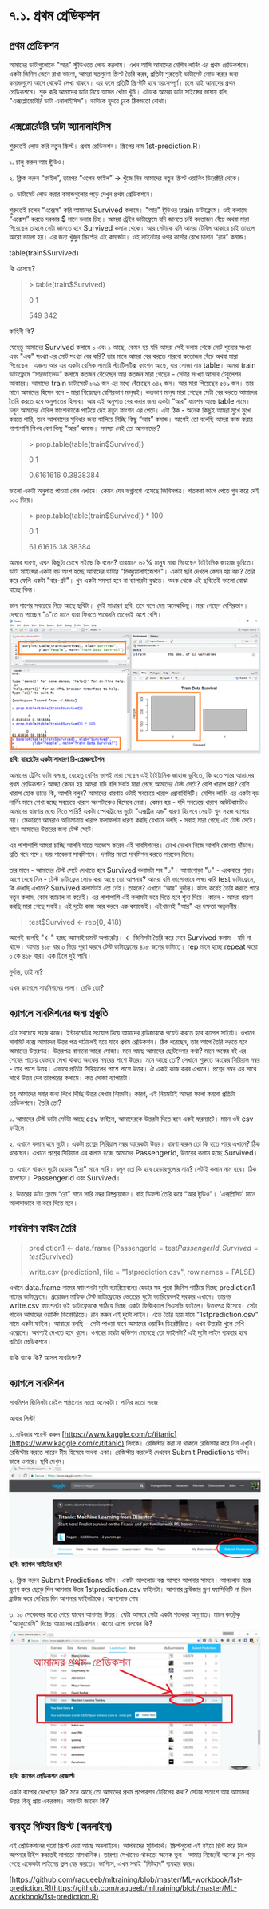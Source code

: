 # ৭.১. প্রথম প্রেডিকশন

## প্রথম প্রেডিকশন

আমাদের ডাটাগুলোকে "আর" স্টুডিওতে লোড করলাম। এখন আসি আমাদের মেশিন লার্নিং এর প্রথম প্রেডিকশনে। একটা জিনিস জেনে রাখা ভালো, আমরা যতগুলো স্ক্রিপ্ট তৈরি করব, প্রতিটা শুরুতেই ডাটাসেট লোড করার জন্য কমান্ডগুলো আগে থেকেই লেখা থাকবে। এর ফলে প্রতিটি স্ক্রিপ্টটি হবে স্বয়ংসম্পূর্ণ। চলে যাই আমাদের প্রথম প্রেডিকশনে। শুরু করি আমাদের ডাটা নিয়ে আসল খোঁচা খুঁচি। এটাকে আমরা ডাটা সাইন্সের ভাষায় বলি, "এক্সপ্লোরেটোরি ডাটা এনালাইসিস"। ডাটাকে হৃদয়ে ঢুকে ঠিকমতো বোঝা।

## এক্সপ্লোরেটরি ডাটা অ্যানালাইসিস

শুরুতেই লোড করি নতুন স্ক্রিপ্ট। প্রথম প্রেডিকশন। স্ক্রিপের নাম 1st-prediction.R।

১. চালু করুন আর ষ্টুডিও।

২. ক্লিক করুন “ফাইল”, তারপর “ওপেন ফাইল” → খুঁজে নিন আমাদের নতুন স্ক্রিপ্ট ওয়ার্কিং ডিরেক্টরি থেকে।

৩. ডাটাসেট লোড করার কমান্ডগুলোর পড়ে দেখুন প্রথম প্রেডিকশনে।

শুরুতেই চলেন “এক্সেস” করি আমাদের Survived কলামে। "আর" ষ্টুডিওর train ডাটাফ্রেমে। ওই কলামে “এক্সেস” করতে দরকার $ মানে ডলার চিহ্ন। আমরা ট্রেইন ডাটাফ্রেমে যদি জানতে চাই কতোজন বেঁচে অথবা মারা গিয়েছেন তাহলে সেটা জানতে হবে Survived কলাম থেকে। আর সেটাকে যদি আমরা টেবিল আকারে চাই তাহলে আরো ভালো হয়। এর জন্য খুঁজুন স্ক্রিপ্টের এই কমান্ডটা। ওই লাইনটার ওপর কার্সার রেখে চালান “রান” কমান্ড।

table\(train$Survived\)

কি এসেছে?

> &gt; table\(train$Survived\)
>
> 0 1
>
> 549 342

কাহিনী কি?

যেহেতু আমাদের Survived কলামে ০ এবং ১ আছে, কেমন হয় যদি আমরা সেই কলাম থেকে মোট শূন্যের সংখ্যা এবং "এক" সংখ্যা এর মোট সংখ্যা বের করি? তার মানে আমরা বের করতে পারবো কতোজন বেঁচে অথবা মারা গিয়েছেন। এজন্য আর এর একটা বেসিক সামারি স্ট্যাটিসটিক্স ফাংশন আছে, যার সোজা নাম table। আমরা train ডাটাফ্রেমে “সারভাইভড” কলামে কতজন বেঁচেছেন আর কতজন মারা গেছেন - সেটার সংখ্যা আসবে টেবুলেশন আকারে। আমাদের train ডাটাসেটে ৮৯১ জন এর মধ্যে বেঁচেছেন ৩৪২ জন। আর মারা গিয়েছেন ৫৪৯ জন। তার মানে আমাদের হিসেব বলে - মারা গিয়েছেন বেশিরভাগ মানুষই। কতভাগ মানুষ মারা গেছেন সেটা বের করতে আমাদের তৈরি করতে হবে অনুপাতের হিসাব। আর এই অনুপাত বের করার জন্য একটা “আর” ফাংশন আছে table নামে। চলুন আমাদের টেবিল ফাংশনটাকে পাঠিয়ে দেই নতুন ফাংশন এর পেটে। এটা ঠিক - অনেক কিছুই আমরা মুখে মুখে করতে পারি, তবে আপনাদের সুবিধার জন্য ঝালিয়ে নিচ্ছি কিছু “আর” কমান্ড। আগেই তো বলেছি আমরা কাজ করার পাশাপাশি শিখব বেশ কিছু “আর” কমান্ড। সমস্যা নেই তো আপনাদের?

> &gt; prop.table\(table\(train$Survived\)\)
>
> 0 1
>
> 0.6161616 0.3838384

ভালো একটা অনুপাত পাওয়া গেল এখানে। কেমন যেন ভগ্নাংশে এসেছে জিনিসপত্র। শতকরা ভাগে পেতে গুন করে দেই ১০০ দিয়ে।

> &gt; prop.table\(table\(train$Survived\)\) \* 100
>
> 0 1
>
> 61.61616 38.38384

আমার ধারণা, এখন কিছুটা চোখে সইছে কি বলেন? তারমানে ৬২% মানুষ মারা গিয়েছেন টাইটানিক জাহাজ ডুবিতে। ডাটা সাইন্সের একটা বড় অংশ হচ্ছে আমাদের ডাটার "ভিজ্যুয়ালাইজেশন"। একটা ছবি দেখলে কেমন হয় বরং? তৈরি করে ফেলি একটা "বার-প্লট"। খুব একটা সমস্যা হবে না ব্যাপারটা বুঝতে। অংক থেকে এই ছবিতেই ভালো বোঝা যাচ্ছে কিন্ত।

ডান পাশের সবচেয়ে নিচে আছে ছবিটা। খুবই সাধারণ ছবি, তবে বলে দেয় অনেককিছু। মারা গেছেন বেশিরভাগ। দেখতে পাচ্ছেন "০"তে মানে যারা ফিরতে পারেননি তাদেরই অংশ বেশি।![](../.gitbook/assets/barplot.png)**ছবি: বারপ্লটের একটা সাধারণ রি-প্রেজেনটেশন**

আমাদের ট্রেনিং ডাটা বলছে, যেহেতু বেশির ভাগই মারা গেছেন এই টাইটানিক জাহাজ ডুবিতে, কি হতে পারে আমাদের প্রথম প্রেডিকশন? আচ্ছা কেমন হয় আমরা যদি বলি সবাই মারা গেছে আমাদের টেস্ট সেটে? বেশি খারাপ হয়? বেশি খারাপ হোক তাতে কি, আপনি বলুন? আমাদের ধারণায় ওটাই সবচেয়ে খারাপ প্রোবাবিলিটি। মেশিন লার্নিং এর একটা বড় লার্নিং মানে শেখা হচ্ছে সবচেয়ে খারাপ অংশটাকেও হিসেবে নেয়া। কেমন হয় - যদি সবচেয়ে খারাপ আউটকামটাও আমাদের ধারণার মধ্যে নিতে পারি? একটা স্পেকট্রামের দুটো "এক্সট্রিম এন্ড" ধারণা হিসেবে নেয়াটা খুব সহজ ব্যাপার নয়। সেকারণে আমরাও অতিমাত্রায় খারাপ ফলাফলটা ধারণা করছি যেখানে বলছি - সবাই মারা গেছে এই টেস্ট সেটে। মানে আমাদের উত্তরের জন্য টেস্ট সেটে।

এর পাশাপাশি আমরা চাচ্ছি আপনি যাতে অভ্যেস করেন এই সাবমিশনের। চেখে দেখেন নিজে আপনি কোথায় দাঁড়ান। প্রতি পদে পদে। ভয় পাবেননা সাবমিশনে। দশটার মতো সাবমিশন করতে পারবেন দিনে।

তার মানে - আমাদের টেস্ট সেটে দেখাতে হবে Survived কলামটা সব "০"। আগাগোড়া "০" - একেবারে শূন্য। আগে দেখে নিন - টেস্ট ডাটাফ্রেম লোড করা আছে তো আপনার? আমরা যদি ভালোভাবে লক্ষ্য করি test ডাটাফ্রেমে, কি দেখছি এখানে? Survived কলামটাই তো নেই। তাহলে? এখানে “আর” দুর্দান্ত। হটাৎ করেই তৈরি করতে পারে নতুন কলাম, কোন ক্যাচাল না করেই। এর পাশাপাশি এই কলামটা ভরে দিতে হবে শূন্য দিয়ে। কারন - আমরা ধারণা করছি মারা গেছে সবাই। এই দুটো কাজ আর করবে এক কমান্ডেই। এইখানেই "আর" এর দক্ষতা অতুলনীয়।

> test$Survived &lt;- rep\(0, 418\)

আগেই বলেছি "&lt;-" হচ্ছে অ্যাসাইনমেন্ট অপারেটর। &lt;- জিনিসটা তৈরি করে দেবে Survived কলাম - যদি না থাকে। আবার ৪১৮ বার ০ দিয়ে পূরণ করবে টেস্ট ডাটাফ্রেমের ৪১৮ জনের ডাটাতে। rep মানে হচ্ছে repeat করো ০ কে ৪১৮ বার। এক ঢিলে দুই পাখি।

দুর্দান্ত, তাই না?

এখন ক্যাগলে সাবমিশনের পালা। রেডি তো?

## ক্যাগলে সাবমিশনের জন্য প্রস্তুতি

এটা সবচেয়ে সহজ কাজ। ইন্টারনেটের সংযোগ নিয়ে আমাদের ব্রাউজারকে পয়েন্ট করতে হবে ক্যাগল সাইটে। ওখানে সাবমিট বক্সে আমাদের উত্তর পত্র পাঠালেই হয়ে যাবে প্রথম প্রেডিকশন। ঠিক ধরেছেন, তার আগে তৈরি করতে হবে আমাদের উত্তরপত্র। উত্তরপত্র বানানো আরো সোজা। মনে আছে আমাদের ছোটবেলার কথা? মানে অঙ্কের বই এর শেষের পাতায় যেভাবে লেখা থাকত অংকের নম্বরের পাশে উত্তর। মনে আছে তো? সেখানে শুরুতে অংকের সিরিয়াল নম্বর - তার পাশে উত্তর। এভাবে প্রতিটা সিরিয়ালের পাশে পাশে উত্তর। ঐ একই কাজ করব এখানে। প্রশ্নের নম্বর এর সাথে সাথে উত্তর দেব তারপরের কলামে। কত সোজা ব্যাপারটা।

তবু আমাদের সবার জন্য লিখে দিচ্ছি উত্তর লেখার নিয়মটা। কারণ, এই নিয়মটাই আমরা ফলো করবো প্রতিটা প্রেডিকশনে। তৈরি তো?

১. আমাদের টেস্ট ডাটা সেটটা আছে csv ফাইলে, আমাদেরকে উত্তরটা দিতে হবে একই ফরম্যাটে। মানে ওই csv ফাইলে।

২. এখানে কলাম হবে দুটো। একটা প্রশ্নের সিরিয়াল নম্বর আরেকটা উত্তর। ধারণা করুন তো কি হতে পারে এখানে? ঠিক ধরেছেন। এখানে প্রশ্নের সিরিয়াল এর কলাম হচ্ছে আমাদের PassengerId, উত্তরের কলাম হচ্ছে Survived।

৩. এখানে থাকবে দুটো হেডার "রো" মানে সারি। বলুন তো কি হবে হেডারগুলোর নাম? সেটাই কলাম নাম হবে। ঠিক বলেছেন। PassengerId এবং Survived।

৪. উত্তরের ডাটা ফ্রেমে “রো” মানে সারি নম্বর নিষ্প্রয়োজন। বাই ডিফল্ট তৈরি করে “আর ষ্টুডিও”। 'এক্সপ্লিসিট' মানে আলাদাভাবে না করে দিতে হবে।

## সাবমিশন ফাইল তৈরি

> prediction1 &lt;- data.frame \(PassengerId = test$PassengerId, Survived = test$Survived\)
>
> write.csv \(prediction1, file = "1stprediction.csv", row.names = FALSE\)

এখানে data.frame নামের ফাাংশনটা দুটো ভ্যারিয়েবলের হেডার সহ পুরো জিনিস পাঠিয়ে দিচ্ছে prediction1 নামের ডাটাফ্রেমে। প্রয়োজন মাফিক টেস্ট ডাটাফ্রেমের ভেতরের দুটো ভ্যারিয়েবলই দরকার এখানে। তারপর write.csv ফাাংশনটা ওই ডাটাফ্রেমকে পাঠিয়ে দিচ্ছে একটা ফিজিক্যাল সিএসভি ফাইলে। উত্তরপত্র হিসেবে। সেটা পাবেন আমাদের ওয়ার্কিং ডিরেক্টরিতে। রান করুন এই দুটো লাইন। এতে তৈরি হয়ে যাবে "1stprediction.csv" নামে একটা ফাইল। আবারো বলছি - সেটা পাওয়া যাবে আমাদের ওয়ার্কিং ডিরেক্টরিতে। এখন উত্তরটা খুলে দেখি এক্সেলে। অবশ্যই দেখতে হবে খুলে। ওপরের চারটা কন্ডিশন মেনেছে তো ফাইলটা? এই দুটো লাইন ব্যবহার হবে প্রতিটা প্রেডিকশনে।

বাকি থাকে কি? আসল সাবমিশন?

## ক্যাগলে সাবমিশন

সাবমিশন জিনিসটা মেইল পাঠানোর মতো অনেকটা। পানির মতো সহজ।

আবার লিস্ট!

১. ব্রাউজার পয়েন্ট করুন [https://www.kaggle.com/c/titanic](https://www.kaggle.com/c/titanic) লিংকে। রেজিস্টার করা না থাকলে রেজিস্টার করে নিন এখুনি। রেজিস্টার করতে পারেন টীম হিসেবে অথবা একা। রেজিস্টার করলেই দেখবেন Submit Predictions বাটন। ডানে ওপরে। ছবি দেখুন।![](../.gitbook/assets/kaggle.png)**ছবি: ক্যাগল সাইটের ছবি**

২. ক্লিক করুন Submit Predictions বাটন। একটা আপলোড বক্স আসবে আপনার সামনে। আপলোড বক্সে ড্র্যাগ করে ছেড়ে দিন আপনার উত্তর 1stprediction.csv ফাইলটা। আপনার ব্রাউজার ড্রপ ফ্যাসিলিটি না দিলে ব্রাউজ করে দেখিয়ে দিন আপনার ফাইলটাকে। আপলোড শেষ।

৩. ১০ সেকেন্ডের মধ্যে পেয়ে যাবেন আপনার উত্তর। যেটা আসবে সেটা একটা শতকরা অনুপাত। মানে কতটুকু "অ্যাক্যুরেসি" দিচ্ছে আমাদের প্রেডিকশন। কতো এলো বলবেন কি?![](../.gitbook/assets/slide7.JPG)**ছবি: ক্যাগল প্রেডিকশন রেজাল্ট**

একটা ব্যাপার দেখেছেন কি? মনে আছে তো আমাদের প্রথম প্রপোরশন টেবিলের কথা? সেটার শতাংশ আর আমাদের উত্তর কিন্তু প্রায় একরকম। কারণটা জানেন কি?

## ব্যবহৃত গিটহাব স্ক্রিপ্ট \(অনলাইন\)

এই প্রেডিকশনের পুরো স্ক্রিপ্ট দেয়া আছে অনলাইনে। আপনাদের সুবিধার্থে। স্ক্রিপ্টগুলো এই বইয়ে প্রিন্ট করে দিলে আপনার টাইপ করতেই লাগতো মাসখানিক। তারপর সেখানেও থাকতো অনেক ভুল। আমার নিজেরই অনেক চুল পড়ে গেছে একেকটা লাইনের ভুল বের করতে। ভাগ্যিস, এখন সবাই "গিটহাব" ব্যবহার করে।

[https://github.com/raqueeb/mltraining/blob/master/ML-workbook/1st-prediction.R](https://github.com/raqueeb/mltraining/blob/master/ML-workbook/1st-prediction.R)


